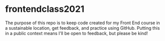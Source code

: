 # frontendclass2021
<p>The purpose of this repo is to keep code created for my Front End course in a sustainable location, get feedback, and practice using GitHub. Putting this in a public context means I'll be open to feedback, but please be kind!</p>
